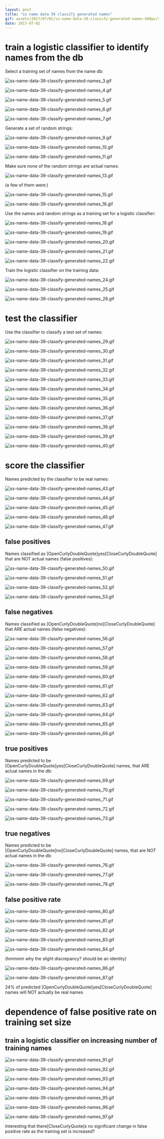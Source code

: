 ```yaml
---
layout: post
title: "ss name data 39 classify generated names"
gif: assets/2017/07/02/ss-name-data-39-classify-generated-names-600px/ss-name-data-39-classify-generated-names_81.gif
date: 2017-07-02
---
```


# train a logistic classifier to identify names from the db

Select a training set of names from the name db:

![ss-name-data-39-classify-generated-names_3.gif](../../../assets/2017/07/02/ss-name-data-39-classify-generated-names-600px/ss-name-data-39-classify-generated-names_3.gif)

![ss-name-data-39-classify-generated-names_4.gif](../../../assets/2017/07/02/ss-name-data-39-classify-generated-names-600px/ss-name-data-39-classify-generated-names_4.gif)

![ss-name-data-39-classify-generated-names_5.gif](../../../assets/2017/07/02/ss-name-data-39-classify-generated-names-600px/ss-name-data-39-classify-generated-names_5.gif)

![ss-name-data-39-classify-generated-names_6.gif](../../../assets/2017/07/02/ss-name-data-39-classify-generated-names-600px/ss-name-data-39-classify-generated-names_6.gif)

![ss-name-data-39-classify-generated-names_7.gif](../../../assets/2017/07/02/ss-name-data-39-classify-generated-names-600px/ss-name-data-39-classify-generated-names_7.gif)

Generate a set of random strings:

![ss-name-data-39-classify-generated-names_9.gif](../../../assets/2017/07/02/ss-name-data-39-classify-generated-names-600px/ss-name-data-39-classify-generated-names_9.gif)

![ss-name-data-39-classify-generated-names_10.gif](../../../assets/2017/07/02/ss-name-data-39-classify-generated-names-600px/ss-name-data-39-classify-generated-names_10.gif)

![ss-name-data-39-classify-generated-names_11.gif](../../../assets/2017/07/02/ss-name-data-39-classify-generated-names-600px/ss-name-data-39-classify-generated-names_11.gif)

Make sure none of the random strings are actual names:

![ss-name-data-39-classify-generated-names_13.gif](../../../assets/2017/07/02/ss-name-data-39-classify-generated-names-600px/ss-name-data-39-classify-generated-names_13.gif)

(a few of them were:)

![ss-name-data-39-classify-generated-names_15.gif](../../../assets/2017/07/02/ss-name-data-39-classify-generated-names-600px/ss-name-data-39-classify-generated-names_15.gif)

![ss-name-data-39-classify-generated-names_16.gif](../../../assets/2017/07/02/ss-name-data-39-classify-generated-names-600px/ss-name-data-39-classify-generated-names_16.gif)

Use the names and random strings as a training set for a logistic classifier:

![ss-name-data-39-classify-generated-names_18.gif](../../../assets/2017/07/02/ss-name-data-39-classify-generated-names-600px/ss-name-data-39-classify-generated-names_18.gif)

![ss-name-data-39-classify-generated-names_19.gif](../../../assets/2017/07/02/ss-name-data-39-classify-generated-names-600px/ss-name-data-39-classify-generated-names_19.gif)

![ss-name-data-39-classify-generated-names_20.gif](../../../assets/2017/07/02/ss-name-data-39-classify-generated-names-600px/ss-name-data-39-classify-generated-names_20.gif)

![ss-name-data-39-classify-generated-names_21.gif](../../../assets/2017/07/02/ss-name-data-39-classify-generated-names-600px/ss-name-data-39-classify-generated-names_21.gif)

![ss-name-data-39-classify-generated-names_22.gif](../../../assets/2017/07/02/ss-name-data-39-classify-generated-names-600px/ss-name-data-39-classify-generated-names_22.gif)

Train the logistic classifier on the training data:

![ss-name-data-39-classify-generated-names_24.gif](../../../assets/2017/07/02/ss-name-data-39-classify-generated-names-600px/ss-name-data-39-classify-generated-names_24.gif)

![ss-name-data-39-classify-generated-names_25.gif](../../../assets/2017/07/02/ss-name-data-39-classify-generated-names-600px/ss-name-data-39-classify-generated-names_25.gif)

![ss-name-data-39-classify-generated-names_26.gif](../../../assets/2017/07/02/ss-name-data-39-classify-generated-names-600px/ss-name-data-39-classify-generated-names_26.gif)

# test the classifier

Use the classifier to classify a test set of names:

![ss-name-data-39-classify-generated-names_29.gif](../../../assets/2017/07/02/ss-name-data-39-classify-generated-names-600px/ss-name-data-39-classify-generated-names_29.gif)

![ss-name-data-39-classify-generated-names_30.gif](../../../assets/2017/07/02/ss-name-data-39-classify-generated-names-600px/ss-name-data-39-classify-generated-names_30.gif)

![ss-name-data-39-classify-generated-names_31.gif](../../../assets/2017/07/02/ss-name-data-39-classify-generated-names-600px/ss-name-data-39-classify-generated-names_31.gif)

![ss-name-data-39-classify-generated-names_32.gif](../../../assets/2017/07/02/ss-name-data-39-classify-generated-names-600px/ss-name-data-39-classify-generated-names_32.gif)

![ss-name-data-39-classify-generated-names_33.gif](../../../assets/2017/07/02/ss-name-data-39-classify-generated-names-600px/ss-name-data-39-classify-generated-names_33.gif)

![ss-name-data-39-classify-generated-names_34.gif](../../../assets/2017/07/02/ss-name-data-39-classify-generated-names-600px/ss-name-data-39-classify-generated-names_34.gif)

![ss-name-data-39-classify-generated-names_35.gif](../../../assets/2017/07/02/ss-name-data-39-classify-generated-names-600px/ss-name-data-39-classify-generated-names_35.gif)

![ss-name-data-39-classify-generated-names_36.gif](../../../assets/2017/07/02/ss-name-data-39-classify-generated-names-600px/ss-name-data-39-classify-generated-names_36.gif)

![ss-name-data-39-classify-generated-names_37.gif](../../../assets/2017/07/02/ss-name-data-39-classify-generated-names-600px/ss-name-data-39-classify-generated-names_37.gif)

![ss-name-data-39-classify-generated-names_38.gif](../../../assets/2017/07/02/ss-name-data-39-classify-generated-names-600px/ss-name-data-39-classify-generated-names_38.gif)

![ss-name-data-39-classify-generated-names_39.gif](../../../assets/2017/07/02/ss-name-data-39-classify-generated-names-600px/ss-name-data-39-classify-generated-names_39.gif)

![ss-name-data-39-classify-generated-names_40.gif](../../../assets/2017/07/02/ss-name-data-39-classify-generated-names-600px/ss-name-data-39-classify-generated-names_40.gif)

# score the classifier

Names predicted by the classifier to be real names:

![ss-name-data-39-classify-generated-names_43.gif](../../../assets/2017/07/02/ss-name-data-39-classify-generated-names-600px/ss-name-data-39-classify-generated-names_43.gif)

![ss-name-data-39-classify-generated-names_44.gif](../../../assets/2017/07/02/ss-name-data-39-classify-generated-names-600px/ss-name-data-39-classify-generated-names_44.gif)

![ss-name-data-39-classify-generated-names_45.gif](../../../assets/2017/07/02/ss-name-data-39-classify-generated-names-600px/ss-name-data-39-classify-generated-names_45.gif)

![ss-name-data-39-classify-generated-names_46.gif](../../../assets/2017/07/02/ss-name-data-39-classify-generated-names-600px/ss-name-data-39-classify-generated-names_46.gif)

![ss-name-data-39-classify-generated-names_47.gif](../../../assets/2017/07/02/ss-name-data-39-classify-generated-names-600px/ss-name-data-39-classify-generated-names_47.gif)

## false positives

Names classified as \[OpenCurlyDoubleQuote]yes\[CloseCurlyDoubleQuote] that are NOT actual names (false positives):

![ss-name-data-39-classify-generated-names_50.gif](../../../assets/2017/07/02/ss-name-data-39-classify-generated-names-600px/ss-name-data-39-classify-generated-names_50.gif)

![ss-name-data-39-classify-generated-names_51.gif](../../../assets/2017/07/02/ss-name-data-39-classify-generated-names-600px/ss-name-data-39-classify-generated-names_51.gif)

![ss-name-data-39-classify-generated-names_52.gif](../../../assets/2017/07/02/ss-name-data-39-classify-generated-names-600px/ss-name-data-39-classify-generated-names_52.gif)

![ss-name-data-39-classify-generated-names_53.gif](../../../assets/2017/07/02/ss-name-data-39-classify-generated-names-600px/ss-name-data-39-classify-generated-names_53.gif)

## false negatives

Names classified as \[OpenCurlyDoubleQuote]no\[CloseCurlyDoubleQuote] that ARE actual names (false negatives):

![ss-name-data-39-classify-generated-names_56.gif](../../../assets/2017/07/02/ss-name-data-39-classify-generated-names-600px/ss-name-data-39-classify-generated-names_56.gif)

![ss-name-data-39-classify-generated-names_57.gif](../../../assets/2017/07/02/ss-name-data-39-classify-generated-names-600px/ss-name-data-39-classify-generated-names_57.gif)

![ss-name-data-39-classify-generated-names_58.gif](../../../assets/2017/07/02/ss-name-data-39-classify-generated-names-600px/ss-name-data-39-classify-generated-names_58.gif)

![ss-name-data-39-classify-generated-names_59.gif](../../../assets/2017/07/02/ss-name-data-39-classify-generated-names-600px/ss-name-data-39-classify-generated-names_59.gif)

![ss-name-data-39-classify-generated-names_60.gif](../../../assets/2017/07/02/ss-name-data-39-classify-generated-names-600px/ss-name-data-39-classify-generated-names_60.gif)

![ss-name-data-39-classify-generated-names_61.gif](../../../assets/2017/07/02/ss-name-data-39-classify-generated-names-600px/ss-name-data-39-classify-generated-names_61.gif)

![ss-name-data-39-classify-generated-names_62.gif](../../../assets/2017/07/02/ss-name-data-39-classify-generated-names-600px/ss-name-data-39-classify-generated-names_62.gif)

![ss-name-data-39-classify-generated-names_63.gif](../../../assets/2017/07/02/ss-name-data-39-classify-generated-names-600px/ss-name-data-39-classify-generated-names_63.gif)

![ss-name-data-39-classify-generated-names_64.gif](../../../assets/2017/07/02/ss-name-data-39-classify-generated-names-600px/ss-name-data-39-classify-generated-names_64.gif)

![ss-name-data-39-classify-generated-names_65.gif](../../../assets/2017/07/02/ss-name-data-39-classify-generated-names-600px/ss-name-data-39-classify-generated-names_65.gif)

![ss-name-data-39-classify-generated-names_66.gif](../../../assets/2017/07/02/ss-name-data-39-classify-generated-names-600px/ss-name-data-39-classify-generated-names_66.gif)

## true positives

Names predicted to be \[OpenCurlyDoubleQuote]yes\[CloseCurlyDoubleQuote] names, that ARE actual names in the db:

![ss-name-data-39-classify-generated-names_69.gif](../../../assets/2017/07/02/ss-name-data-39-classify-generated-names-600px/ss-name-data-39-classify-generated-names_69.gif)

![ss-name-data-39-classify-generated-names_70.gif](../../../assets/2017/07/02/ss-name-data-39-classify-generated-names-600px/ss-name-data-39-classify-generated-names_70.gif)

![ss-name-data-39-classify-generated-names_71.gif](../../../assets/2017/07/02/ss-name-data-39-classify-generated-names-600px/ss-name-data-39-classify-generated-names_71.gif)

![ss-name-data-39-classify-generated-names_72.gif](../../../assets/2017/07/02/ss-name-data-39-classify-generated-names-600px/ss-name-data-39-classify-generated-names_72.gif)

![ss-name-data-39-classify-generated-names_73.gif](../../../assets/2017/07/02/ss-name-data-39-classify-generated-names-600px/ss-name-data-39-classify-generated-names_73.gif)

## true negatives

Names predicted to be \[OpenCurlyDoubleQuote]no\[CloseCurlyDoubleQuote] names, that are NOT actual names in the db:

![ss-name-data-39-classify-generated-names_76.gif](../../../assets/2017/07/02/ss-name-data-39-classify-generated-names-600px/ss-name-data-39-classify-generated-names_76.gif)

![ss-name-data-39-classify-generated-names_77.gif](../../../assets/2017/07/02/ss-name-data-39-classify-generated-names-600px/ss-name-data-39-classify-generated-names_77.gif)

![ss-name-data-39-classify-generated-names_78.gif](../../../assets/2017/07/02/ss-name-data-39-classify-generated-names-600px/ss-name-data-39-classify-generated-names_78.gif)

## false positive rate

![ss-name-data-39-classify-generated-names_80.gif](../../../assets/2017/07/02/ss-name-data-39-classify-generated-names-600px/ss-name-data-39-classify-generated-names_80.gif)

![ss-name-data-39-classify-generated-names_81.gif](../../../assets/2017/07/02/ss-name-data-39-classify-generated-names-600px/ss-name-data-39-classify-generated-names_81.gif)

![ss-name-data-39-classify-generated-names_82.gif](../../../assets/2017/07/02/ss-name-data-39-classify-generated-names-600px/ss-name-data-39-classify-generated-names_82.gif)

![ss-name-data-39-classify-generated-names_83.gif](../../../assets/2017/07/02/ss-name-data-39-classify-generated-names-600px/ss-name-data-39-classify-generated-names_83.gif)

![ss-name-data-39-classify-generated-names_84.gif](../../../assets/2017/07/02/ss-name-data-39-classify-generated-names-600px/ss-name-data-39-classify-generated-names_84.gif)

(hmmmm why the slight discrepancy? should be an identity)

![ss-name-data-39-classify-generated-names_86.gif](../../../assets/2017/07/02/ss-name-data-39-classify-generated-names-600px/ss-name-data-39-classify-generated-names_86.gif)

![ss-name-data-39-classify-generated-names_87.gif](../../../assets/2017/07/02/ss-name-data-39-classify-generated-names-600px/ss-name-data-39-classify-generated-names_87.gif)

24% of predicted \[OpenCurlyDoubleQuote]yes\[CloseCurlyDoubleQuote] names will NOT actually be real names

# dependence of false positive rate on training set size

## train a logistic classifier on increasing number of training names

![ss-name-data-39-classify-generated-names_91.gif](../../../assets/2017/07/02/ss-name-data-39-classify-generated-names-600px/ss-name-data-39-classify-generated-names_91.gif)

![ss-name-data-39-classify-generated-names_92.gif](../../../assets/2017/07/02/ss-name-data-39-classify-generated-names-600px/ss-name-data-39-classify-generated-names_92.gif)

![ss-name-data-39-classify-generated-names_93.gif](../../../assets/2017/07/02/ss-name-data-39-classify-generated-names-600px/ss-name-data-39-classify-generated-names_93.gif)

![ss-name-data-39-classify-generated-names_94.gif](../../../assets/2017/07/02/ss-name-data-39-classify-generated-names-600px/ss-name-data-39-classify-generated-names_94.gif)

![ss-name-data-39-classify-generated-names_95.gif](../../../assets/2017/07/02/ss-name-data-39-classify-generated-names-600px/ss-name-data-39-classify-generated-names_95.gif)

![ss-name-data-39-classify-generated-names_96.gif](../../../assets/2017/07/02/ss-name-data-39-classify-generated-names-600px/ss-name-data-39-classify-generated-names_96.gif)

![ss-name-data-39-classify-generated-names_97.gif](../../../assets/2017/07/02/ss-name-data-39-classify-generated-names-600px/ss-name-data-39-classify-generated-names_97.gif)

Interesting that there\[CloseCurlyQuote]s no significant change in false positive rate as the training set is increased?

